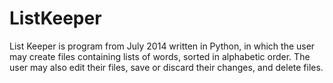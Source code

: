 # ListKeeper
List Keeper is program from July 2014 written in Python, in which the user may create files containing lists of words, sorted in alphabetic order. The user may also edit their files, save or discard their changes, and delete files.

